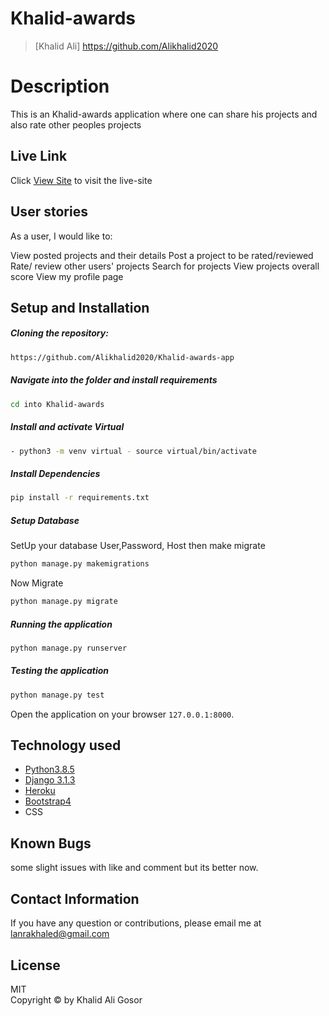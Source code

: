 # Khalid-awards

>[Khalid Ali] https://github.com/Alikhalid2020
  
# Description  

This is an Khalid-awards application where one can share his projects and also rate other peoples projects

##  Live Link  
 Click [View Site]()  to visit the live-site
  
## User stories
As a user, I would like to:

View posted projects and their details
Post a project to be rated/reviewed
Rate/ review other users' projects
Search for projects 
View projects overall score
View my profile page
  
## Setup and Installation  
 
##### Cloning the repository:  
 ```bash 
 https://github.com/Alikhalid2020/Khalid-awards-app
```
##### Navigate into the folder and install requirements  
 ```bash 
cd into Khalid-awards
```
##### Install and activate Virtual  
 ```bash 
- python3 -m venv virtual - source virtual/bin/activate  
```  
##### Install Dependencies  
 ```bash 
 pip install -r requirements.txt 
```  
 ##### Setup Database  
  SetUp your database User,Password, Host then make migrate  
 ```bash 
python manage.py makemigrations
 ``` 
 Now Migrate  
 ```bash 
 python manage.py migrate 
```

##### Running the application  
 ```bash 
 python manage.py runserver 
```
##### Testing the application  
 ```bash 
 python manage.py test 
```
Open the application on your browser `127.0.0.1:8000`.  
  
  
## Technology used  
  
* [Python3.8.5](https://www.python.org/)  
* [Django 3.1.3](https://docs.djangoproject.com/en/2.2/)  
* [Heroku](https://heroku.com)  
* [Bootstrap4](https://getbootstrap.com/)
* CSS

  
  
## Known Bugs  
some slight issues with like and comment but its better now.
## Contact Information   
If you have any question or contributions, please email me at lanrakhaled@gmail.com
  
## License 

MIT <br>
Copyright © by Khalid Ali Gosor